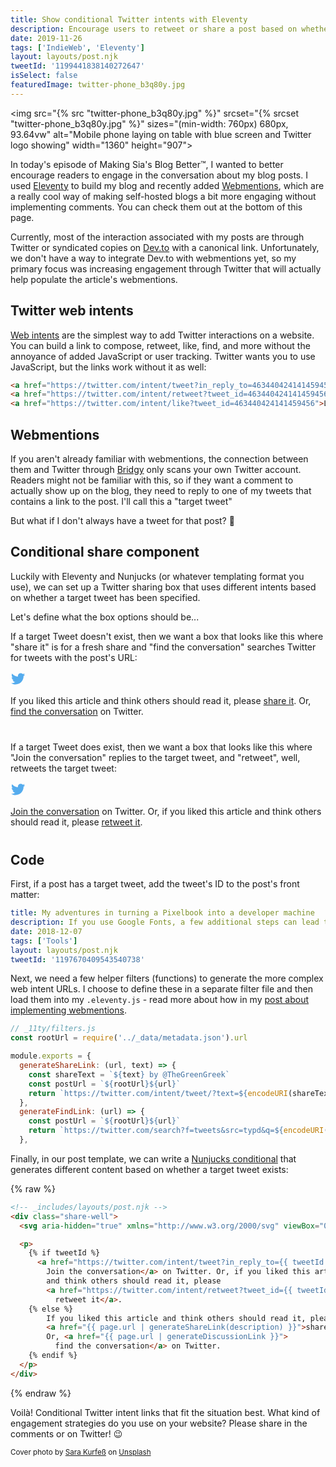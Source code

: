```yaml
---
title: Show conditional Twitter intents with Eleventy
description: Encourage users to retweet or share a post based on whether a Tweet already exists for your blog post.
date: 2019-11-26
tags: ['IndieWeb', 'Eleventy']
layout: layouts/post.njk
tweetId: '1199441838140272647'
isSelect: false
featuredImage: twitter-phone_b3q80y.jpg
---
```


<img src="{% src "twitter-phone_b3q80y.jpg" %}"
  srcset="{% srcset "twitter-phone_b3q80y.jpg" %}"
  sizes="(min-width: 760px) 680px, 93.64vw"
  alt="Mobile phone laying on table with blue screen and Twitter logo showing"
  width="1360" height="907">

In today's episode of Making Sia's Blog Better™️, I wanted to better encourage readers to engage in the conversation about my blog posts. I used [Eleventy](https://www.11ty.io/) to build my blog and recently added [Webmentions](https://indieweb.org/Webmention), which are a really cool way of making self-hosted blogs a bit more engaging without implementing comments. You can check them out at the bottom of this page.

Currently, most of the interaction associated with my posts are through Twitter or syndicated copies on [Dev.to](https://dev.to/thegreengreek) with a canonical link. Unfortunately, we don't have a way to integrate Dev.to with webmentions yet, so my primary focus was increasing engagement through Twitter that will actually help populate the article's webmentions.

## Twitter web intents

[Web intents](https://developer.twitter.com/en/docs/twitter-for-websites/web-intents/overview) are the simplest way to add Twitter interactions on a website. You can build a link to compose, retweet, like, find, and more without the annoyance of added JavaScript or user tracking. Twitter wants you to use JavaScript, but the links work without it as well:

```html
<a href="https://twitter.com/intent/tweet?in_reply_to=463440424141459456">Reply</a>
<a href="https://twitter.com/intent/retweet?tweet_id=463440424141459456">Retweet</a>
<a href="https://twitter.com/intent/like?tweet_id=463440424141459456">Like</a>
```

## Webmentions

If you aren't already familiar with webmentions, the connection between them and Twitter through [Bridgy](https://brid.gy/) only scans your own Twitter account. Readers might not be familiar with this, so if they want a comment to actually show up on the blog, they need to reply to one of my tweets that contains a link to the post. I'll call this a "target tweet"

But what if I don't always have a tweet for that post? 🤔

## Conditional share component

Luckily with Eleventy and Nunjucks (or whatever templating format you use), we can set up a Twitter sharing box that uses different intents based on whether a target tweet has been specified.

Let's define what the box options should be...

If a target Tweet doesn't exist, then we want a box that looks like this where "share it" is for a fresh share and "find the conversation" searches Twitter for tweets with the post's URL:

<div class="share-well" style="margin-bottom:40px">
  <svg aria-hidden="true" xmlns="http://www.w3.org/2000/svg" viewBox="0 0 24 24" width="24"><path fill="#55acee"
      d="M23.44 4.83c-.8.37-1.5.38-2.22.02.93-.56.98-.96 1.32-2.02-.88.52-1.86.9-2.9 1.1-.82-.88-2-1.43-3.3-1.43-2.5 0-4.55 2.04-4.55 4.54 0 .36.03.7.1 1.04-3.77-.2-7.12-2-9.36-4.75-.4.67-.6 1.45-.6 2.3 0 1.56.8 2.95 2 3.77-.74-.03-1.44-.23-2.05-.57v.06c0 2.2 1.56 4.03 3.64 4.44-.67.2-1.37.2-2.06.08.58 1.8 2.26 3.12 4.25 3.16C5.78 18.1 3.37 18.74 1 18.46c2 1.3 4.4 2.04 6.97 2.04 8.35 0 12.92-6.92 12.92-12.93 0-.2 0-.4-.02-.6.9-.63 1.96-1.22 2.56-2.14z" /></svg>
  <p>If you liked this article and think others should read it, please <a href="#" target="_blank" rel="noopener">share it</a>. Or, <a href="#">find the conversation</a> on Twitter.</p>
</div>


If a target Tweet does exist, then we want a box that looks like this where "Join the conversation" replies to the target tweet, and "retweet", well, retweets the target tweet:

<div class="share-well" style="margin-bottom:40px">
  <svg aria-hidden="true" xmlns="http://www.w3.org/2000/svg" viewBox="0 0 24 24" width="24"><path fill="#55acee" d="M23.44 4.83c-.8.37-1.5.38-2.22.02.93-.56.98-.96 1.32-2.02-.88.52-1.86.9-2.9 1.1-.82-.88-2-1.43-3.3-1.43-2.5 0-4.55 2.04-4.55 4.54 0 .36.03.7.1 1.04-3.77-.2-7.12-2-9.36-4.75-.4.67-.6 1.45-.6 2.3 0 1.56.8 2.95 2 3.77-.74-.03-1.44-.23-2.05-.57v.06c0 2.2 1.56 4.03 3.64 4.44-.67.2-1.37.2-2.06.08.58 1.8 2.26 3.12 4.25 3.16C5.78 18.1 3.37 18.74 1 18.46c2 1.3 4.4 2.04 6.97 2.04 8.35 0 12.92-6.92 12.92-12.93 0-.2 0-.4-.02-.6.9-.63 1.96-1.22 2.56-2.14z" /></svg>
  <p><a href="#">Join the conversation</a> on Twitter. Or, if you liked this article and think others should read it, please <a
        href="#" target="_blank" rel="noopener">retweet it</a>.</p>
</div>

## Code

First, if a post has a target tweet, add the tweet's ID to the post's front matter:

```yaml
title: My adventures in turning a Pixelbook into a developer machine
description: If you use Google Fonts, a few additional steps can lead to much faster load times.
date: 2018-12-07
tags: ['Tools']
layout: layouts/post.njk
tweetId: '1197670409543540738'
```

Next, we need a few helper filters (functions) to generate the more complex web intent URLs. I choose to define these in a separate filter file and then load them into my `.eleventy.js` - read more about how in my [post about implementing webmentions](https://sia.codes/posts/webmentions-eleventy-in-depth/#filters-for-build).

```javascript
// _11ty/filters.js
const rootUrl = require('../_data/metadata.json').url

module.exports = {
  generateShareLink: (url, text) => {
    const shareText = `${text} by @TheGreenGreek`
    const postUrl = `${rootUrl}${url}`
    return `https://twitter.com/intent/tweet/?text=${encodeURI(shareText)}&amp;url=${encodeURI(postUrl)}`
  },
  generateFindLink: (url) => {
    const postUrl = `${rootUrl}${url}`
    return `https://twitter.com/search?f=tweets&src=typd&q=${encodeURI(postUrl)}`
  },
```

Finally, in our post template, we can write a [Nunjucks conditional](https://mozilla.github.io/nunjucks/templating.html#if) that generates different content based on whether a target tweet exists:

{% raw %}
```html
<!-- _includes/layouts/post.njk -->
<div class="share-well">
  <svg aria-hidden="true" xmlns="http://www.w3.org/2000/svg" viewBox="0 0 24 24" width="24"><path fill="#55acee" d="M23.44 4.83c-.8.37-1.5.38-2.22.02.93-.56.98-.96 1.32-2.02-.88.52-1.86.9-2.9 1.1-.82-.88-2-1.43-3.3-1.43-2.5 0-4.55 2.04-4.55 4.54 0 .36.03.7.1 1.04-3.77-.2-7.12-2-9.36-4.75-.4.67-.6 1.45-.6 2.3 0 1.56.8 2.95 2 3.77-.74-.03-1.44-.23-2.05-.57v.06c0 2.2 1.56 4.03 3.64 4.44-.67.2-1.37.2-2.06.08.58 1.8 2.26 3.12 4.25 3.16C5.78 18.1 3.37 18.74 1 18.46c2 1.3 4.4 2.04 6.97 2.04 8.35 0 12.92-6.92 12.92-12.93 0-.2 0-.4-.02-.6.9-.63 1.96-1.22 2.56-2.14z" /></svg>

  <p>
    {% if tweetId %}
      <a href="https://twitter.com/intent/tweet?in_reply_to={{ tweetId }}">
        Join the conversation</a> on Twitter. Or, if you liked this article
        and think others should read it, please
        <a href="https://twitter.com/intent/retweet?tweet_id={{ tweetId }}">
          retweet it</a>.
    {% else %}
        If you liked this article and think others should read it, please
        <a href="{{ page.url | generateShareLink(description) }}">share it</a>.
        Or, <a href="{{ page.url | generateDiscussionLink }}">
          find the conversation</a> on Twitter.
    {% endif %}
  </p>
</div>
```
{% endraw %}

Voilà! Conditional Twitter intent links that fit the situation best. What kind of engagement strategies do you use on your website? Please share in the comments or on Twitter! 😉

<small>Cover photo by [Sara Kurfeß](https://unsplash.com/@stereophototyp?utm_source=unsplash&utm_medium=referral&utm_content=creditCopyText) on [Unsplash](https://unsplash.com/s/photos/twitter?utm_source=unsplash&utm_medium=referral&utm_content=creditCopyText)</small>
